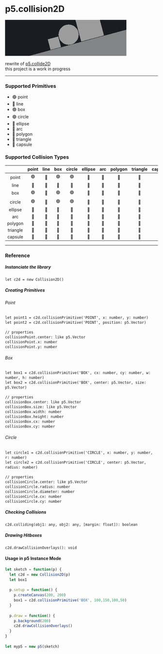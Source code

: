# p5.collision2D

![banner](/banner.jpg)

rewrite of [p5.collide2D](https://github.com/bmoren/p5.collide2D) <br/> this project is a work in progress

-----

### Supported Primitives

 - :green_circle:   point
 - :red_circle:     line
 - :green_circle:   box
 - :green_circle:   circle
 - :red_circle:     ellipse
 - :red_circle:     arc
 - :red_circle:     polygon
 - :red_circle:     triangle
 - :red_circle:     capsule


### Supported Collision Types

|               | point         | line          | box           | circle        | ellipse       | arc           | polygon       | triangle      | capsule       |
| :-----------: | :-----------: | :-----------: | :-----------: | :-----------: | :-----------: | :-----------: | :-----------: | :-----------: | :-----------: |
| point         |:green_circle: |:red_circle:   |:green_circle: |:green_circle: |:red_circle:   |:red_circle:   |:red_circle:   |:red_circle:   |:red_circle:   |
| line          |:red_circle:   |:red_circle:   |:red_circle:   |:red_circle:   |:red_circle:   |:red_circle:   |:red_circle:   |:red_circle:   |:red_circle:   |
| box           |:green_circle: |:red_circle:   |:green_circle: |:green_circle: |:red_circle:   |:red_circle:   |:red_circle:   |:red_circle:   |:red_circle:   |
| circle        |:green_circle: |:red_circle:   |:green_circle: |:green_circle: |:red_circle:   |:red_circle:   |:red_circle:   |:red_circle:   |:red_circle:   |
| ellipse       |:red_circle:   |:red_circle:   |:red_circle:   |:red_circle:   |:red_circle:   |:red_circle:   |:red_circle:   |:red_circle:   |:red_circle:   |
| arc           |:red_circle:   |:red_circle:   |:red_circle:   |:red_circle:   |:red_circle:   |:red_circle:   |:red_circle:   |:red_circle:   |:red_circle:   |
| polygon       |:red_circle:   |:red_circle:   |:red_circle:   |:red_circle:   |:red_circle:   |:red_circle:   |:red_circle:   |:red_circle:   |:red_circle:   |
| triangle      |:red_circle:   |:red_circle:   |:red_circle:   |:red_circle:   |:red_circle:   |:red_circle:   |:red_circle:   |:red_circle:   |:red_circle:   |
| capsule       |:red_circle:   |:red_circle:   |:red_circle:   |:red_circle:   |:red_circle:   |:red_circle:   |:red_circle:   |:red_circle:   |:red_circle:   |

____

### Reference

##### Instanciate the library

```
let c2d = new Collision2D()
```
##### Creating Primitives

###### Point

```
let point1 = c2d.collisionPrimitive('POINT', x: number, y: number)
let point2 = c2d.collisionPrimitive('POINT', position: p5.Vector)

// properties
collisionPoint.center: like p5.Vector
collisionPoint.x: number
collisionPoint.y: number
```

###### Box

```
let box1 = c2d.collisionPrimitive('BOX', cx: number, cy: number, w: number, h: number)
let box2 = c2d.collisionPrimitive('BOX', center: p5.Vector, size: p5.Vector)

// properties
collisionBox.center: like p5.Vector
collisionBox.size: like p5.Vector
collisionBox.width: number
collisionBox.height: number
collisionBox.cx: number
collisionBox.cy: number
```

###### Circle

```
let circle1 = c2d.collisionPrimitive('CIRCLE', x: number, y: number, r: number)
let circle2 = c2d.collisionPrimitive('CIRCLE', center: p5.Vector, radius: number)

// properties
collisionCircle.center: like p5.Vector
collisionCircle.radius: number
collisionCircle.diameter: number
collisionCircle.cx: number
collisionCircle.cy: number
```

##### Checking Collisions

```
c2d.colliding(obj1: any, obj2: any, [margin: float]): boolean
```

##### Drawing Hitboxes

```
c2d.drawCollisionOverlays(): void
```

#### Usage in p5 Instance Mode

```js
let sketch = function(p) {
  let c2d = new Collision2D(p)
  let box1

  p.setup = function() {
    p.createCanvas(200, 200)
    box1 = c2d.collisionPrimitive('BOX', 100,150,100,50)
  }

  p.draw = function() {
    p.background(200)
    c2d.drawCollisionOverlays()
  }
}

let myp5 = new p5(sketch)
```